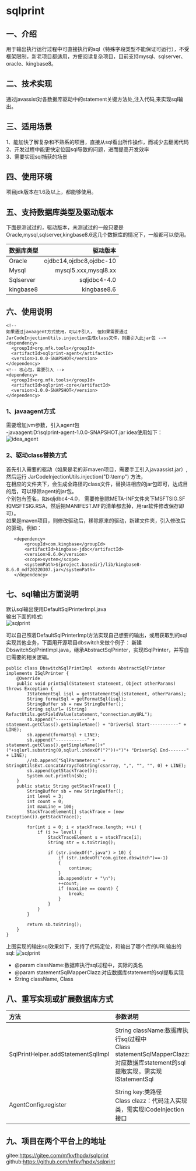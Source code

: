 # sqlprint

## 一、介绍
用于输出执行运行过程中可直接执行的sql（特殊字段类型不能保证可运行），不受框架限制，新老项目都适用，方便阅读复杂项目，目前支持mysql、sqlserver、oracle、kingbase8。

## 二、技术实现
通过javassist对各数据库驱动中的statement关键方法处,注入代码,来实现sql输出。
## 三、适用场景
1、能加快了解复杂和不熟系的项目，直接从sql看出所作操作，而减少去翻阅代码  
2、开发过程中能更快定位因sql导致的问题，进而提高开发效率  
3、需要实现sql捕获的场景  

## 四、使用环境
项目jdk版本在1.6及以上，都能够使用。

## 五、支持数据库类型及驱动版本
下面是测试过的，驱动版本，未测试过的一般只要是Oracle,mysql,sqlserver,kingbase8.6这几个数据库的情况下，一般都可以使用。

| 数据库类型 | 驱动版本 |
| :-----| ----: |
| Oracle | ojdbc14,ojdbc8,ojdbc-10 |
| Mysql  | mysql5.xxx,mysql8.xx | 
| Sqlserver  | sqljdbc4-4.0 | 
| kingbase8  | kingbase8.6 | 

## 六、使用说明
    <!-- 
    如果通过javaagent方式使用，可以不引入， 但如果需要通过JarCodeInjectionUtils.injection生成class文件，则要引入此jar包 -->
    <dependency>
      <groupId>org.mfk.tools</groupId>
      <artifactId>sqlprint-agent</artifactId>
      <version>1.0.0-SNAPSHOT</version>
    </dependency>
    <!-- 核心包，需要引入 -->
    <dependency>
      <groupId>org.mfk.tools</groupId>
      <artifactId>sqlprint-core</artifactId>
      <version>1.0.0-SNAPSHOT</version>
    </dependency>



### 1、javaagent方式
需要增加jvm参数，引入agent包  
-javaagent:D:\sqlprint-agent-1.0.0-SNAPSHOT.jar
idea使用如下：
![idea_agent](images/idea_agent.png)
### 2、驱动class替换方式  
首先引入需要的驱动（如果是老的非maven项目，需要手工引入javaassist.jar）,然后运行  JarCodeInjectionUtils.injection("D:\temp") 方法，  
在相应的文件夹下，会生成全路径的class文件，替换进相应的jar包即可，达成目的后，可以移除agent的jar包。  
个别包有签名，如sqljdbc4-4.0，
需要修删除META-INF文件夹下MSFTSIG.SF和MSFTSIG.RSA，然后把MANIFEST.MF的清单都去掉，用rar软件修改保存即可）。  
如果是maven项目，则修改驱动后，移除原来的驱动，新建文件夹，引入修改后的驱动，例如：

       <dependency>
           <groupId>com.kingbase</groupId>
           <artifactId>kingbase-jdbc</artifactId>
           <version>8.6.0</version>
           <scope>system</scope>
           <systemPath>${project.basedir}/lib/kingbase8-8.6.0_mdf20220307.jar</systemPath>
       </dependency>

## 七、sql输出方面说明
默认sql输出使用DefaultSqlPrinterImpl.java  
输出下面的格式:  
![sqlprint](images/sqlprint.png)

可以自己照着DefaultSqlPrinterImpl方法实现自己想要的输出，或用获取到的sql实现其他业务，下面用开源项目dbswitch来做个例子：
新建DbswitchSqlPrintImpl.java，继承AbstractSqlPrinter，实现ISqlPrinter，并写自已需要的相关逻辑。
```
public class DbswitchSqlPrintImpl  extends AbstractSqlPrinter implements ISqlPrinter {
    @Override
    public void printSql(Statement statement, Object otherParams) throws Exception {
        IStatementSql isql = getStatementSql(statement, otherParams);
        String formatSql = getFormatSql(isql);
        StringBuffer sb = new StringBuffer();
        String sqlurl= (String) RefactUtils.getFieldValue(statement,"connection.myURL");
        sb.append("------------" + statement.getClass().getSimpleName() + "DriverSql Start-----------" + LINE);
        sb.append(formatSql + LINE);
        sb.append("------------" + statement.getClass().getSimpleName()+"("+sqlurl.substring(0,sqlurl.indexOf("?"))+")"+ "DriverSql End-------" + LINE);
        //sb.append("SqlParameters:" + StringUtilsExt.concatArraysToString(csarray, ",", "", "", 0) + LINE);
        sb.append(getStackTrace());
        System.out.println(sb);
    }
    public static String getStackTrace() {
        StringBuffer sb = new StringBuffer();
        int level = 3;
        int count = 0;
        int maxLine = 100;
        StackTraceElement[] stackTrace = (new Exception()).getStackTrace();

        for(int i = 0; i < stackTrace.length; ++i) {
            if (i >= level) {
                StackTraceElement s = stackTrace[i];
                String str = s.toString();

                if (str.indexOf(".java") > 10) {
                    if (str.indexOf("com.gitee.dbswitch")==-1)
                    {
                        continue;
                    }
                    sb.append(str + "\n");
                    ++count;
                    if (maxLine == count) {
                        break;
                    }
                }
            }
        }

        return sb.toString();
    }
}
```
上图实现的输出sql效果如下，支持了代码定位，和输出了哪个库的URL输出的sql:
![sqlprint](images/dbswitch_sqlprint.png)
* @param className:数据库执行sql过程中，实际的类名
* @param statementSqlMapperClazz:对应数据库statement的sql提取实现
* String className, Class
## 八、重写实现或扩展数据库方式
| 方法 | 参数说明 | 方法说明 |
| :-----| :---- | :---- |
| SqlPrintHelper.addStatementSqlImpl | String className:数据库执行sql过程中<br>Class statementSqlMapperClazz:对应数据库statement的sql提取实现，需实现IStatementSql | 添加sql获取实现，可覆盖包内原始实现，或新增新数据库实现|
| AgentConfig.register  | String key:类路径 <br> Class<ICodeInjection> clazz：代码注入实现类，需实现ICodeInjection接口 |添加对应statement的代码注入实现 |

## 九、项目在两个平台上的地址
gitee:https://gitee.com/mfkvfhpdx/sqlprint  
github:https://github.com/mfkvfhpdx/sqlprint